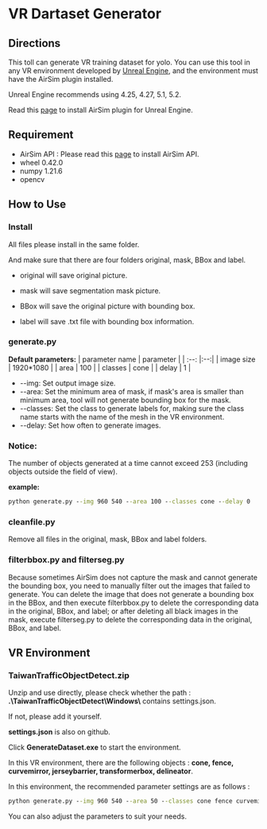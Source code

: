 # VR Dartaset Generator
## Directions
This toll can generate VR training dataset for yolo.
You can use this tool in any VR environment developed by [Unreal Engine](https://www.unrealengine.com/en-US), and the environment must have the AirSim plugin installed.

Unreal Engine recommends using 4.25, 4.27, 5.1, 5.2.

Read this [page](https://microsoft.github.io/AirSim) to install AirSim plugin for Unreal Engine.

## Requirement
* AirSim API : Please read this [page](https://microsoft.github.io/AirSim/apis/) to install AirSim API.
* wheel 0.42.0
* numpy 1.21.6
* opencv
## How to Use
### Install
All files please install in the same folder.

And make sure that there are four folders original, mask, BBox and label.

* original will save original picture.

* mask will save segmentation mask picture.

* BBox will save the original picture with bounding box.

* label will save .txt file with bounding box information.


### generate.py

**Default parameters:**
| parameter name | parameter |
| :--: |:--:|
| image size | 1920*1080 |
| area | 100 |
| classes | cone |
| delay | 1 |

* --img: Set output image size.
* --area: Set the minimum area of mask, if mask's area is smaller than minimum area, tool will not generate bounding box for the mask.
* --classes: Set the class to generate labels for, making sure the class name starts with the name of the mesh in the VR environment.
* --delay: Set how often to generate images.

### Notice:
The number of objects generated at a time cannot exceed 253 (including objects outside the field of view).


**example:** 
```cmd
python generate.py --img 960 540 --area 100 --classes cone --delay 0
```

### cleanfile.py
Remove all files in the original, mask, BBox and label folders.

### filterbbox.py and filterseg.py
Because sometimes AirSim does not capture the mask and cannot generate the bounding box, you need to manually filter out the images that failed to generate. You can delete the image that does not generate a bounding box in the BBox, and then execute filterbbox.py to delete the corresponding data in the original, BBox, and label; or after deleting all black images in the mask, execute filterseg.py to delete the corresponding data in the original, BBox, and label.

## VR Environment
### TaiwanTrafficObjectDetect.zip
Unzip and use directly, please check whether the path : **.\TaiwanTrafficObjectDetect\Windows\\** contains settings.json. 

If not, please add it yourself.

**settings.json** is also on github.

Click **GenerateDataset.exe** to start the environment.

In this VR environment, there are the following objects : **cone, fence, curvemirror, jerseybarrier, transformerbox, delineator**.



In this environment, the recommended parameter settings are as follows :
```cmd
python generate.py --img 960 540 --area 50 --classes cone fence curvemirror jerseybarrier transformerbox delineator --delay 0
```

You can also adjust the parameters to suit your needs.